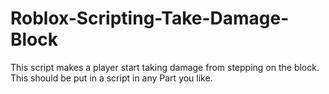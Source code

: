 # Roblox-Scripting-Take-Damage-Block
This script makes a player start taking damage from stepping on the block. This should be put in a script in any Part you like.
